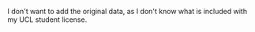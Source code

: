 I don't want to add the original data, as I don't know what is included with my UCL student license. 
